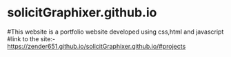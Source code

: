 # solicitGraphixer.github.io
#This website is a portfolio website developed using css,html and javascript
#link to the site:-https://zender651.github.io/solicitGraphixer.github.io/#projects
